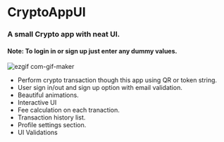# CryptoAppUI
### A small Crypto app with neat UI. ### 

#### Note: To login in or sign up just enter any dummy values. ####

![ezgif com-gif-maker](https://user-images.githubusercontent.com/43206893/123633929-3e97ce80-d833-11eb-8a0b-5efdc91c3052.gif)





- Perform crypto transaction though this app using QR or token string.
- User sign in/out and sign up option with email validation. 
- Beautiful animations.
- Interactive UI
- Fee calculation on each tranaction.
- Transaction history list. 
- Profile settings section.
- UI Validations


